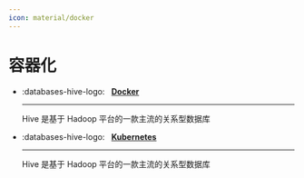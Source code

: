 ```yaml
---
icon: material/docker
---
```


# 容器化

<div class="grid cards" markdown>

- :databases-hive-logo: &nbsp; __[Docker][docker]__

    ---
    Hive 是基于 Hadoop 平台的一款主流的关系型数据库

- :databases-hive-logo: &nbsp; __[Kubernetes][kubernetes]__

    ---
    Hive 是基于 Hadoop 平台的一款主流的关系型数据库

</div>

[docker]: https://mingminyu.github.io/docs_docker
[kubernetes]: https://mingminyu.github.io/docs_kubernetes
